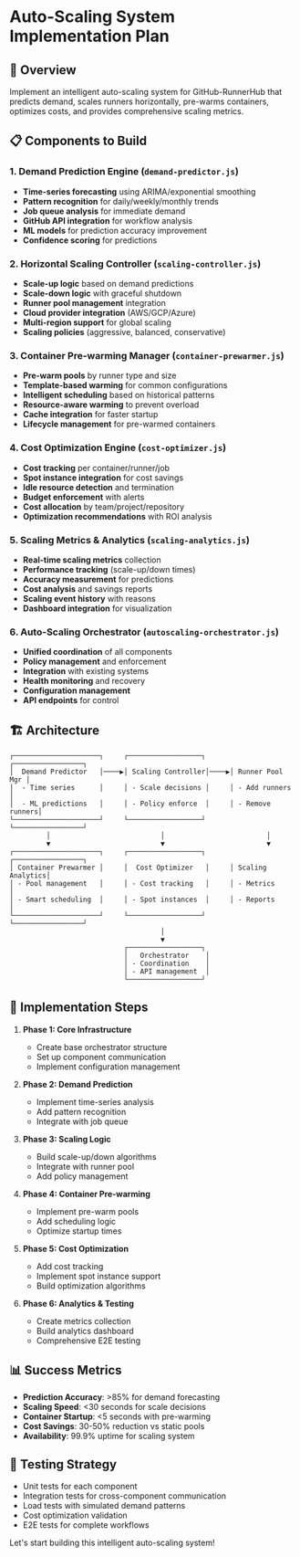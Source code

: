 # Auto-Scaling System Implementation Plan

## 🎯 Overview
Implement an intelligent auto-scaling system for GitHub-RunnerHub that predicts demand, scales runners horizontally, pre-warms containers, optimizes costs, and provides comprehensive scaling metrics.

## 📋 Components to Build

### 1. Demand Prediction Engine (`demand-predictor.js`)
- **Time-series forecasting** using ARIMA/exponential smoothing
- **Pattern recognition** for daily/weekly/monthly trends
- **Job queue analysis** for immediate demand
- **GitHub API integration** for workflow analysis
- **ML models** for prediction accuracy improvement
- **Confidence scoring** for predictions

### 2. Horizontal Scaling Controller (`scaling-controller.js`)
- **Scale-up logic** based on demand predictions
- **Scale-down logic** with graceful shutdown
- **Runner pool management** integration
- **Cloud provider integration** (AWS/GCP/Azure)
- **Multi-region support** for global scaling
- **Scaling policies** (aggressive, balanced, conservative)

### 3. Container Pre-warming Manager (`container-prewarmer.js`)
- **Pre-warm pools** by runner type and size
- **Template-based warming** for common configurations
- **Intelligent scheduling** based on historical patterns
- **Resource-aware warming** to prevent overload
- **Cache integration** for faster startup
- **Lifecycle management** for pre-warmed containers

### 4. Cost Optimization Engine (`cost-optimizer.js`)
- **Cost tracking** per container/runner/job
- **Spot instance integration** for cost savings
- **Idle resource detection** and termination
- **Budget enforcement** with alerts
- **Cost allocation** by team/project/repository
- **Optimization recommendations** with ROI analysis

### 5. Scaling Metrics & Analytics (`scaling-analytics.js`)
- **Real-time scaling metrics** collection
- **Performance tracking** (scale-up/down times)
- **Accuracy measurement** for predictions
- **Cost analysis** and savings reports
- **Scaling event history** with reasons
- **Dashboard integration** for visualization

### 6. Auto-Scaling Orchestrator (`autoscaling-orchestrator.js`)
- **Unified coordination** of all components
- **Policy management** and enforcement
- **Integration** with existing systems
- **Health monitoring** and recovery
- **Configuration management**
- **API endpoints** for control

## 🏗️ Architecture

```
┌─────────────────────┐     ┌──────────────────┐     ┌─────────────────┐
│  Demand Predictor   │────▶│ Scaling Controller│────▶│ Runner Pool Mgr │
│  - Time series      │     │ - Scale decisions │     │ - Add runners   │
│  - ML predictions   │     │ - Policy enforce  │     │ - Remove runners│
└─────────────────────┘     └──────────────────┘     └─────────────────┘
         │                           │                         │
         ▼                           ▼                         ▼
┌─────────────────────┐     ┌──────────────────┐     ┌─────────────────┐
│ Container Prewarmer │     │  Cost Optimizer   │     │ Scaling Analytics│
│ - Pool management   │     │ - Cost tracking   │     │ - Metrics       │
│ - Smart scheduling  │     │ - Spot instances  │     │ - Reports       │
└─────────────────────┘     └──────────────────┘     └─────────────────┘
                                     │
                                     ▼
                            ┌──────────────────┐
                            │   Orchestrator    │
                            │ - Coordination    │
                            │ - API management  │
                            └──────────────────┘
```

## 🚀 Implementation Steps

1. **Phase 1: Core Infrastructure**
   - Create base orchestrator structure
   - Set up component communication
   - Implement configuration management

2. **Phase 2: Demand Prediction**
   - Implement time-series analysis
   - Add pattern recognition
   - Integrate with job queue

3. **Phase 3: Scaling Logic**
   - Build scale-up/down algorithms
   - Integrate with runner pool
   - Add policy management

4. **Phase 4: Container Pre-warming**
   - Implement pre-warm pools
   - Add scheduling logic
   - Optimize startup times

5. **Phase 5: Cost Optimization**
   - Add cost tracking
   - Implement spot instance support
   - Build optimization algorithms

6. **Phase 6: Analytics & Testing**
   - Create metrics collection
   - Build analytics dashboard
   - Comprehensive E2E testing

## 📊 Success Metrics
- **Prediction Accuracy**: >85% for demand forecasting
- **Scaling Speed**: <30 seconds for scale decisions
- **Container Startup**: <5 seconds with pre-warming
- **Cost Savings**: 30-50% reduction vs static pools
- **Availability**: 99.9% uptime for scaling system

## 🧪 Testing Strategy
- Unit tests for each component
- Integration tests for cross-component communication
- Load tests with simulated demand patterns
- Cost optimization validation
- E2E tests for complete workflows

Let's start building this intelligent auto-scaling system!